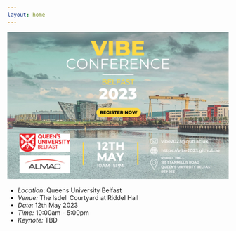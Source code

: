 ```yaml
---
layout: home
---
```


![Poster](assets/images/VIBE2023.png)

- *Location*: Queens University Belfast
- *Venue:* The Isdell Courtyard at Riddel Hall
- *Date:* 12th May 2023 
- *Time:* 10:00am - 5:00pm
- *Keynote:* TBD 
